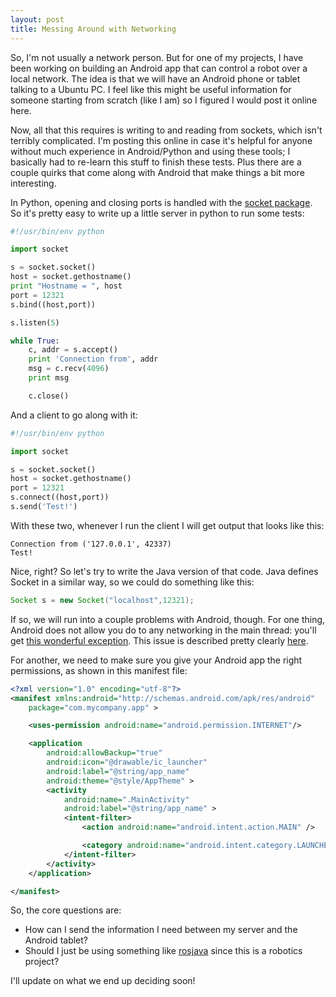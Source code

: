 ```yaml
---
layout: post
title: Messing Around with Networking
---
```


So, I'm not usually a network person. But for one of my projects, I have been working on building an Android app that can control a robot over a local network. The idea is that we will have an Android phone or tablet talking to a Ubuntu PC. I feel like this might be useful information for someone starting from scratch (like I am) so I figured I would post it online here.

Now, all that this requires is writing to and reading from sockets, which isn't terribly complicated. I'm posting this online in case it's helpful for anyone without much experience in Android/Python and using these tools; I basically had to re-learn this stuff to finish these tests. Plus there are a couple quirks that come along with Android that make things a bit more interesting.

In Python, opening and closing ports is handled with the [socket package](https://docs.python.org/2/library/socket.html). So it's pretty easy to write up a little server in python to run some tests:

```python
#!/usr/bin/env python

import socket

s = socket.socket()
host = socket.gethostname()
print "Hostname = ", host
port = 12321
s.bind((host,port))

s.listen(5)

while True:
    c, addr = s.accept()
    print 'Connection from', addr
    msg = c.recv(4096)
    print msg

    c.close()
```

And a client to go along with it:

```python
#!/usr/bin/env python

import socket

s = socket.socket()
host = socket.gethostname()
port = 12321
s.connect((host,port))
s.send('Test!')
```

With these two, whenever I run the client I will get output that looks like this:

```
Connection from ('127.0.0.1', 42337)
Test!
```

Nice, right? So let's try to write the Java version of that code. Java defines Socket in a similar way, so we could do something like this:

```java
Socket s = new Socket("localhost",12321);
```

If so, we will run into a couple problems with Android, though. For one thing, Android does not allow you do to any networking in the main thread: you'll get [this wonderful exception](http://developer.android.com/reference/android/os/NetworkOnMainThreadException.html). This issue is described pretty clearly [here](http://developer.android.com/training/basics/network-ops/connecting.html).

For another, we need to make sure you give your Android app the right permissions, as shown in this manifest file:

```xml
<?xml version="1.0" encoding="utf-8"?>
<manifest xmlns:android="http://schemas.android.com/apk/res/android"
    package="com.mycompany.app" >

    <uses-permission android:name="android.permission.INTERNET"/>

    <application
        android:allowBackup="true"
        android:icon="@drawable/ic_launcher"
        android:label="@string/app_name"
        android:theme="@style/AppTheme" >
        <activity
            android:name=".MainActivity"
            android:label="@string/app_name" >
            <intent-filter>
                <action android:name="android.intent.action.MAIN" />

                <category android:name="android.intent.category.LAUNCHER" />
            </intent-filter>
        </activity>
    </application>

</manifest>
```

So, the core questions are:
  - How can I send the information I need between my server and the Android tablet?
  - Should I just be using something like [rosjava](https://github.com/rosjava/rosjava_core) since this is a robotics project?

I'll update on what we end up deciding soon!
